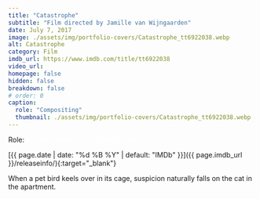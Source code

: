 ```yaml
---
title: "Catastrophe"
subtitle: "Film directed by Jamille van Wijngaarden"
date: July 7, 2017
image: ./assets/img/portfolio-covers/Catastrophe_tt6922038.webp
alt: Catastrophe
category: Film
imdb_url: https://www.imdb.com/title/tt6922038
video_url: 
homepage: false
hidden: false
breakdown: false
# order: 0
caption:
  role: "Compositing"
  thumbnail: ./assets/img/portfolio-covers/Catastrophe_tt6922038.webp
---
```

Role: <span style="color:white">{{ page.caption.role | default: "N/A" }}</span>

[{{ page.date | date: "%d %B %Y" | default: "IMDb" }}]({{ page.imdb_url }}/releaseinfo/){:target="_blank"}

When a pet bird keels over in its cage, suspicion naturally falls on the cat in the apartment.
